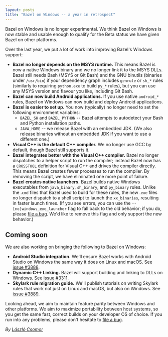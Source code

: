 ```yaml
---
layout: posts
title: "Bazel on Windows -- a year in retrospect"
---
```


Bazel on Windows is no longer experimental. We think Bazel on Windows is now
stable and usable enough to qualify for the Beta status we have given Bazel on
other platforms.

Over the last year, we put a lot of work into improving Bazel's Windows support:

*   **Bazel no longer depends on the MSYS runtime.** This means Bazel is now a
    native Windows binary and we no longer link it to the MSYS DLLs. Bazel still
    needs Bash (MSYS or Git Bash) and the GNU binutils (binaries under
    `/usr/bin`) if your dependency graph includes `genrule` or `sh_*` rules
    (similarly to requiring `python.exe` to build `py_*` rules), but you can use
    any MSYS version and flavour you like, including Git Bash.
*   **Bazel can now build Android applications.** If you use native `android_*`
    rules, Bazel on Windows can now build and deploy Android applications.
*   **Bazel is easier to set up.** You now (typically) no longer need to set the
    following environment variables:
    *   `BAZEL_SH` and `BAZEL_PYTHON` -- Bazel attempts to autodetect your Bash
        and Python installation paths.
    *   `JAVA_HOME` -- we release Bazel with an embedded JDK. (We also release
        binaries without an embedded JDK if you want to use a different one.)
*   **Visual C++ is the default C++ compiler.** We no longer use GCC by default,
    though Bazel still supports it.
*   **Bazel integrates better with the Visual C++ compiler.** Bazel no longer
    dispatches to a helper script to run the compiler; instead Bazel now
    has a `CROSSTOOL` definition for Visual C++ and drives the compiler
    directly. This means Bazel creates fewer processes to run the compiler. By
    removing the script, we have eliminated one more point of failure.
*   **Bazel creates native launchers.** Bazel builds native Windows executables
    from `java_binary`, `sh_binary`, and `py_binary` rules. Unlike the .`cmd`
    files that Bazel used to build for these rules, the new .`exe` files no
    longer dispatch to a shell script to launch the `xx_binaries`, resulting in
    faster launch times. (If you see errors, you can use the
    `--[no]windows_exe_launcher` flag to fall back to the old behavior; if you
    do, please [file a bug](https://github.com/bazelbuild/bazel/issues/new).
    We'd like to remove this flag and only support the new behavior.)

## Coming soon

We are also working on bringing the following to Bazel on Windows:

*   **Android Studio integration.** We'll ensure Bazel works with Android Studio
    on Windows the same way it does on Linux and macOS. See
    [issue #3888](https://github.com/bazelbuild/bazel/issues/3888).
*   **Dynamic C++ Linking.** Bazel will support building and linking to DLLs on
    Windows. See [issue #3311](https://github.com/bazelbuild/bazel/issues/3311).
*   **Skylark rule migration guide.** We'll publish tutorials on writing Skylark
    rules that work not just on Linux and macOS, but also on Windows. See
    [issue #3889](https://github.com/bazelbuild/bazel/issues/3889).

Looking ahead, we aim to maintain feature parity between Windows and other
platforms. We aim to maximize portability between host systems, so you get
the same fast, correct builds on your developer OS of choice. If you run into
any problems, please don't hesitate to
[file a bug](https://github.com/bazelbuild/bazel/issues/new).

*By [László Csomor](https://github.com/laszlocsomor)*
